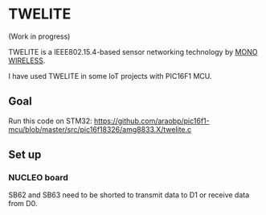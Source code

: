# TWELITE

(Work in progress)

TWELITE is a IEEE802.15.4-based sensor networking technology by [MONO WIRELESS](https://mono-wireless.com/en/).

I have used TWELITE in some IoT projects with PIC16F1 MCU.

## Goal

Run this code on STM32: https://github.com/araobp/pic16f1-mcu/blob/master/src/pic16f18326/amg8833.X/twelite.c

## Set up

### NUCLEO board

SB62 and SB63 need to be shorted to transmit data to D1 or receive data from D0.
